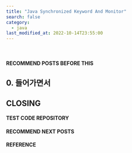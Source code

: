 ```yaml
---
title: "Java Synchronized Keyword And Monitor"
search: false
category:
  - java
last_modified_at: 2022-10-14T23:55:00
---
```


<br>

#### RECOMMEND POSTS BEFORE THIS

## 0. 들어가면서

## CLOSING

#### TEST CODE REPOSITORY

#### RECOMMEND NEXT POSTS

#### REFERENCE
